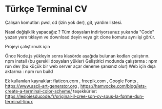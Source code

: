 # Türkçe Terminal CV

Çalışan komutlar: pwd, cd (izin yok der), git, yardım listesi. 

Nasıl değişiklik yapacağız ?
Tüm dosyaları indiriyorsunuz yukarıda "Code" yazan yere tıklayın ve download deyin veya git clone komutu aynı işi görür.


Projeyi çalıştırmak için

Önce Node.js yükleyin sonra klasörde aşağıda bulunan kodları çalıştırın.
npm install (bu gerekli dosyaları yükler)
Geliştirici modunda çalıştırma : npm run dev (bu küçük bir web server açar deneme şansınız olur)
Web için dışa aktarma : npm run build

Ek kullanılan kaynaklar: flaticon.com , freepik.com , Google Fonts , https://www.ascii-art-generator.org , https://hamvocke.com/blog/lets-create-a-terminal-color-scheme/
teşekkürler: https://lesjoiesducode.fr/original-il-cree-son-cv-sous-la-forme-dun-terminal-linux
